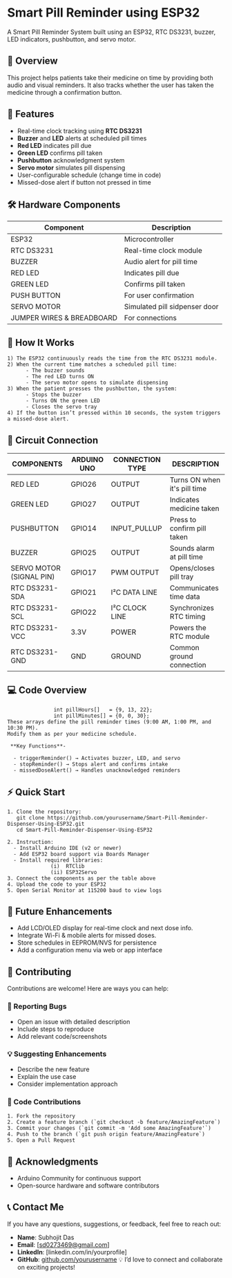 # Smart Pill Reminder using ESP32
A Smart Pill Reminder System built using an ESP32, RTC DS3231, buzzer, LED indicators, pushbutton, and servo motor.

## 🎯 Overview
This project helps patients take their medicine on time by providing both audio and visual reminders. It also tracks whether the user has taken the medicine through a confirmation button.

## 🚀 Features

- Real-time clock tracking using **RTC DS3231**
- **Buzzer** and **LED** alerts at scheduled pill times
- **Red LED** indicates pill due
- **Green LED** confirms pill taken
- **Pushbutton** acknowledgment system
- **Servo motor** simulates pill dispensing
- User-configurable schedule (change time in code)
- Missed-dose alert if button not pressed in time

## 🛠️ Hardware Components

| Component | Description |
|-----------|---------------|
| ESP32 | Microcontroller |
| RTC DS3231 | Real-time clock module |
| BUZZER | Audio alert for pill time |
| RED LED | Indicates pill due |
| GREEN LED | Confirms pill taken |
| PUSH BUTTON | For user confirmation |
| SERVO MOTOR | Simulated pill sidpenser door |
| JUMPER WIRES & BREADBOARD | For connections |

## 🧠 How It Works
    1) The ESP32 continuously reads the time from the RTC DS3231 module.
    2) When the current time matches a scheduled pill time:
          - The buzzer sounds
          - The red LED turns ON
          - The servo motor opens to simulate dispensing
    3) When the patient presses the pushbutton, the system:
          - Stops the buzzer
          - Turns ON the green LED
          - Closes the servo tray
    4) If the button isn’t pressed within 10 seconds, the system triggers a missed-dose alert.

## 🔌 Circuit Connection


| COMPONENTS | ARDUINO UNO | CONNECTION TYPE | DESCRIPTION |
|-----------|---------------|---------------|---------------|
| RED LED | GPIO26 | OUTPUT | Turns ON when it's pill time |
| GREEN LED | GPIO27 | OUTPUT | Indicates medicine taken |
| PUSHBUTTON | GPIO14 | INPUT_PULLUP | Press to confirm pill taken |
| BUZZER | GPIO25 | OUTPUT | Sounds alarm at pill time |
| SERVO MOTOR (SIGNAL PIN) | GPIO17 | PWM OUTPUT | Opens/closes pill tray |
| RTC DS3231-SDA | GPIO21 | I²C DATA LINE | Communicates time data |
| RTC DS3231-SCL | GPIO22 | I²C CLOCK LINE | Synchronizes RTC timing |
| RTC DS3231-VCC | 3.3V | POWER | Powers the RTC module |
| RTC DS3231-GND | GND | GROUND | Common ground connection |

## 💻 Code Overview
                   int pillHours[]   = {9, 13, 22};
                   int pillMinutes[] = {0, 0, 30};
    These arrays define the pill reminder times (9:00 AM, 1:00 PM, and 10:30 PM).
    Modify them as per your medicine schedule.
  
     **Key Functions**-

      - triggerReminder() → Activates buzzer, LED, and servo
      - stopReminder() → Stops alert and confirms intake
      - missedDoseAlert() → Handles unacknowledged reminders

## ⚡ Quick Start
    1. Clone the repository:
       git clone https://github.com/yourusername/Smart-Pill-Reminder-Dispenser-Using-ESP32.git
       cd Smart-Pill-Reminder-Dispenser-Using-ESP32

    2. Instruction:
      - Install Arduino IDE (v2 or newer)
      - Add ESP32 board support via Boards Manager
      - Install required libraries:
                  (i)  RTClib
                  (ii) ESP32Servo
    3. Connect the components as per the table above
    4. Upload the code to your ESP32
    5. Open Serial Monitor at 115200 baud to view logs
      
## 🚀 Future Enhancements
   - Add LCD/OLED display for real-time clock and next dose info.
   - Integrate Wi-Fi & mobile alerts for missed doses.
   - Store schedules in EEPROM/NVS for persistence
   - Add a configuration menu via web or app interface
   

## 🤝 Contributing

Contributions are welcome! Here are ways you can help:

### 🐛 Reporting Bugs
- Open an issue with detailed description
- Include steps to reproduce
- Add relevant code/screenshots

### 💡 Suggesting Enhancements
- Describe the new feature
- Explain the use case
- Consider implementation approach

### 🔧 Code Contributions
    1. Fork the repository
    2. Create a feature branch (`git checkout -b feature/AmazingFeature`)
    3. Commit your changes (`git commit -m 'Add some AmazingFeature'`)
    4. Push to the branch (`git push origin feature/AmazingFeature`)
    5. Open a Pull Request

## 🙏 Acknowledgments
     
- Arduino Community for continuous support
- Open-source hardware and software contributors


## 📞 Contact Me
If you have any questions, suggestions, or feedback, feel free to reach out:

 - **Name**: Subhojit Das
 - **Email**: [sd0273469@gmail.com]
 - **LinkedIn**: [linkedin.com/in/yourprofile]
 - **GitHub**: [github.com/yourusername](https://github.com/cemk87)
💡 I’d love to connect and collaborate on exciting projects!
